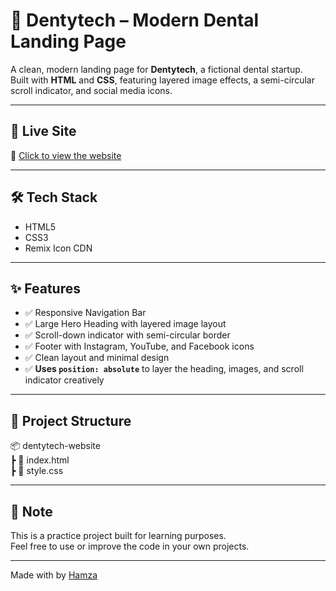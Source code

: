 # 🦷 Dentytech – Modern Dental Landing Page

A clean, modern landing page for **Dentytech**, a fictional dental startup.  
Built with **HTML** and **CSS**, featuring layered image effects, a semi-circular scroll indicator, and social media icons.

---

## 🚀 Live Site

🔗 [Click to view the website](https://dev-hamza01.github.io/dentytech-website/)

---

## 🛠️ Tech Stack

- HTML5
- CSS3
- Remix Icon CDN

---

## ✨ Features

- ✅ Responsive Navigation Bar
- ✅ Large Hero Heading with layered image layout
- ✅ Scroll-down indicator with semi-circular border
- ✅ Footer with Instagram, YouTube, and Facebook icons
- ✅ Clean layout and minimal design
- ✅ **Uses `position: absolute`** to layer the heading, images, and scroll indicator creatively

---

## 📁 Project Structure
📦 dentytech-website <br>
┣ 📄 index.html <br>
┣ 📄 style.css


---

## 🧠 Note

This is a practice project built for learning purposes.  
Feel free to use or improve the code in your own projects.

---

Made with by [Hamza](https://github.com/dev-Hamza01)


